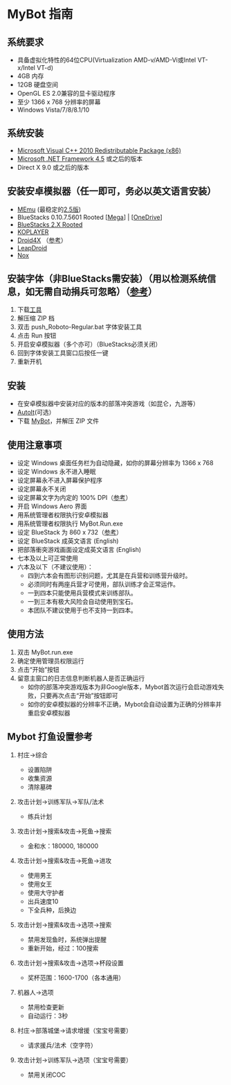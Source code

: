 # MyBot 指南

## 系统要求
- 具备虚拟化特性的64位CPU(Virtualization AMD-v/AMD-Vi或Intel VT-x/Intel VT-d)
- 4GB 内存
- 12GB 硬盘空间
- OpenGL ES 2.0兼容的显卡驱动程序
- 至少 1366 x 768 分辨率的屏幕
- Windows Vista/7/8/8.1/10

## 系统安装
- [Microsoft Visual C++ 2010 Redistributable Package (x86)](http://download.microsoft.com/download/5/B/C/5BC5DBB3-652D-4DCE-B14A-475AB85EEF6E/vcredist_x86.exe)
- [Microsoft .NET Framework 4.5](http://download.microsoft.com/download/E/2/1/E21644B5-2DF2-47C2-91BD-63C560427900/NDP452-KB2901907-x86-x64-AllOS-ENU.exe) 或之后的版本
- Direct X 9.0 或之后的版本

## 安装安卓模拟器（任一即可，务必以英文语言安装）
- [MEmu](http://www.memuplay.com/) (最稳定的[2.5版](http://filehippo.com/download_memu/download/55fa3990056fd57c0cc03165642c03f5/))
- BlueStacks 0.10.7.5601 Rooted [[Mega](https://mega.nz/#%21GFVilDAL%21Wkyp2xpxFOx8J_Gz8wIf0jGSxTT3IiT6xthvrHhRbME)] | [[OneDrive](http://1drv.ms/1n2z7M5)]
- [BlueStacks 2.X Rooted](https://mybot.run/forums/index.php?/topic/11452-bluestacks-app-player-pro-2025623-rootedoffline-v2025627-offline-mod-root-guide-all-versions/)
- [KOPLAYER](http://www.koplayer.com/)
- [Droid4X](http://www.droid4x.com/) （[参考](https://mybot.run/forums/index.php?/topic/22912-new-leapdroid-support/&page=1)）
- [LeapDroid](http://www.leapdroid.com/)
- [Nox](http://en.bignox.com/)

## 安装字体（非BlueStacks需安装）（用以检测系统信息，如无需自动捐兵可忽略）（[参考](https://mybot.run/forums/index.php?/topic/16840-guide-how-to-replace-memu-font/)）
1. 下载[工具](http://www21.zippyshare.com/v/VThOW30E/file.html)
1. 解压缩 ZIP 档
1. 双击 push_Roboto-Regular.bat 字体安装工具
1. 点击 Run 按钮
1. 开启安卓模拟器（多个亦可）（BlueStacks必须关闭）
1. 回到字体安装工具窗口后按任一键
1. 重新开机

## 安装
- 在安卓模拟器中安装对应的版本的部落冲突游戏（如昆仑，九游等）
- [AutoIt](https://autoitscript.com/cgi-bin/getfile.pl?autoit3/autoit-v3-setup.exe)(可选）
- 下载 [MyBot](http://pan.baidu.com/s/1b3aNk6)，并解压 ZIP 文件

## 使用注意事项
- 设定 Windows 桌面任务栏为自动隐藏，如你的屏幕分辨率为 1366 x 768
- 设定 Windows 永不进入睡眠
- 设定屏幕永不进入屏幕保护程序
- 设定屏幕永不关闭
- 设定屏幕文字为内定的 100% DPI（[参考](https://mybot.run/forums/index.php?/topic/15137-guide-change-dpi-to-100/)）
- 开启 Windows Aero 界面
- 用系统管理者权限执行安卓模拟器
- 用系统管理者权限执行 MyBot.Run.exe
- 设定 BlueStack 为 860 x 732（[参考](https://mybot.run/forums/index.php?/topic/478-guide-close-all-bluestacks-process-apply-860x732reg/)）
- 设定 BlueStack 成英文语言 (English) 
- 把部落衝突游戏画面设定成英文语言 (English) 
- 七本及以上可正常使用
- 六本及以下（不建议使用）：
    - 四到六本会有图形识别问题，尤其是在兵营和训练营升级时。
    - 必须同时有两座兵营才可使用，部队训练才会正常运作。
    - 一到四本只能使用兵营模式来训练部队。
    - 一到三本有极大风险会自动使用到宝石。
    - 本团队不建议使用于也不支持一到四本。

## 使用方法
1. 双击 MyBot.run.exe
1. 确定使用管理员权限运行
1. 点击“开始”按钮
1. 留意主窗口的日志信息判断机器人是否正确运行
    - 如你的部落冲突游戏版本为非Google版本，Mybot首次运行会启动游戏失败，只要再次点击“开始”按钮即可
    - 如你的安卓模拟器的分辨率不正确，Mybot会自动设置为正确的分辨率并重启安卓模拟器

## Mybot 打鱼设置参考
1. 村庄->综合
    - 设置陷阱
    - 收集资源
    - 清除墓碑

2. 攻击计划->训练军队->军队/法术
    - 练兵计划

3. 攻击计划->搜索&攻击->死鱼->搜索
    - 金和水：180000, 180000

4. 攻击计划->搜索&攻击->死鱼->进攻
    - 使用男王
    - 使用女王
    - 使用大守护者
    - 出兵速度10
    - 下全兵种，后换边

5. 攻击计划->搜索&攻击->选项->搜索
    - 禁用发现鱼时，系统弹出提醒
    - 重新开始，经过：100搜索

6. 攻击计划->搜索&攻击->选项->杯段设置
    - 奖杯范围：1600-1700（各本通用）

7. 机器人->选项
    - 禁用检查更新
    - 自动运行：3秒

8. 村庄->部落城堡->请求增援（宝宝号需要）
    - 请求援兵/法术（空字符）

9. 攻击计划->训练军队->选项（宝宝号需要）
    - 禁用关闭COC

